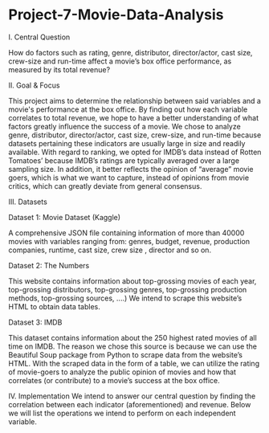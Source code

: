 # Project-7-Movie-Data-Analysis

I. Central Question

How do factors such as rating, genre, distributor, director/actor, cast size, crew-size and run-time affect a movie’s box office performance, as measured by its total revenue? 

II. Goal & Focus 

This project aims to determine the relationship between said variables and a movie's performance at the box office. By finding out how each variable correlates to total revenue, we hope to have a better understanding of what factors greatly influence the success of a movie. We chose to analyze genre, distributor, director/actor, cast size, crew-size, and run-time because datasets pertaining these indicators are usually large in size and readily available. With regard to ranking, we opted for IMDB’s data instead of Rotten Tomatoes’ because IMDB’s ratings are typically averaged over a large sampling size. In addition, it better reflects the opinion of “average” movie goers, which is what we want to capture, instead of opinions from movie critics, which can greatly deviate from general consensus. 


III. Datasets 

Dataset 1: Movie Dataset (Kaggle) 

A comprehensive JSON file containing information of more than 40000 movies with variables ranging from: genres, budget, revenue, production companies, runtime, cast size, crew size	, director and so on. 

Dataset 2:  The Numbers 

This website contains information about top-grossing movies of each year, top-grossing distributors, top-grossing genres, top-grossing production methods, top-grossing sources, ....) We intend to scrape this website’s HTML to obtain data tables. 

Dataset 3: IMDB

This dataset contains information about the 250 highest rated movies of all time on IMDB.  The reason we chose this source is because we can use the Beautiful Soup package from Python to scrape data from the website’s HTML. With the scraped data in the form of a table, we can utilize the rating of movie-goers to analyze the public opinion of movies and how that correlates (or contribute) to a movie’s success at the box office. 

IV. Implementation 
We intend to answer our central question by finding the correlation between each indicator (aforementioned) and revenue. Below we will list the operations we intend to perform on each independent variable. 
